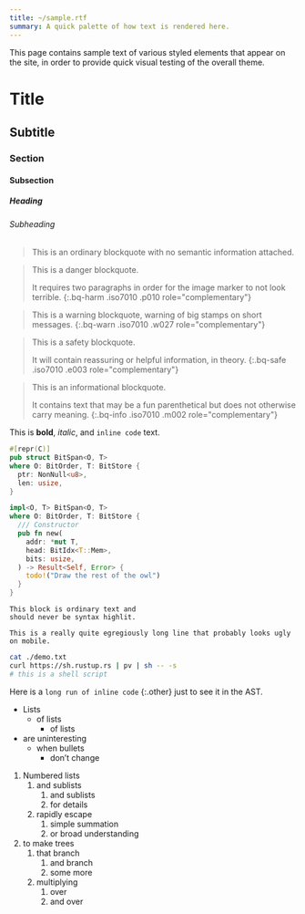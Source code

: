 ```yaml
---
title: ~/sample.rtf
summary: A quick palette of how text is rendered here.
---
```


This page contains sample text of various styled elements that appear on the
site, in order to provide quick visual testing of the overall theme.

# Title

## Subtitle

### Section

#### Subsection

##### Heading

###### Subheading

> This is an ordinary blockquote with no semantic information attached.

<!-- -->

> This is a danger blockquote.
>
> It requires two paragraphs in order for the image marker to not look terrible.
{:.bq-harm .iso7010 .p010 role="complementary"}

<!-- -->

> This is a warning blockquote, warning of big stamps on short messages.
{:.bq-warn .iso7010 .w027 role="complementary"}

<!-- -->

> This is a safety blockquote.
>
> It will contain reassuring or helpful information, in theory.
{:.bq-safe .iso7010 .e003 role="complementary"}

<!-- -->

> This is an informational blockquote.
>
> It contains text that may be a fun parenthetical but does not otherwise carry
> meaning.
{:.bq-info .iso7010 .m002 role="complementary"}

This is **bold**, *italic*, and `inline code` text.

```rust
#[repr(C)]
pub struct BitSpan<O, T>
where O: BitOrder, T: BitStore {
  ptr: NonNull<u8>,
  len: usize,
}

impl<O, T> BitSpan<O, T>
where O: BitOrder, T: BitStore {
  /// Constructor
  pub fn new(
    addr: *mut T,
    head: BitIdx<T::Mem>,
    bits: usize,
  ) -> Result<Self, Error> {
    todo!("Draw the rest of the owl")
  }
}
```

```text
This block is ordinary text and
should never be syntax highlit.

This is a really quite egregiously long line that probably looks ugly on mobile.
```

```sh
cat ./demo.txt
curl https://sh.rustup.rs | pv | sh -- -s
# this is a shell script
```

Here is a `long run of inline code` {:.other} just to see it in the AST.

- Lists
  - of lists
    - of lists
- are uninteresting
  - when bullets
    - don’t change

1. Numbered lists
   1. and sublists
      1. and sublists
      1. for details
   1. rapidly escape
      1. simple summation
      1. or broad understanding
1. to make trees
   1. that branch
      1. and branch
      1. some more
   1. multiplying
      1. over
      1. and over
